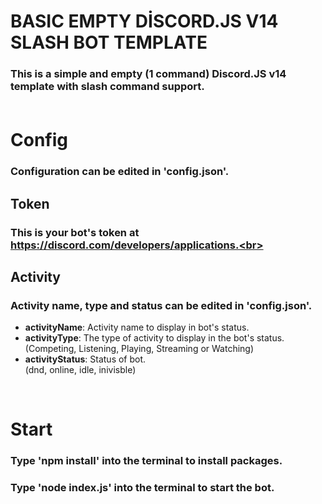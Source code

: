 # BASIC EMPTY DİSCORD.JS V14 SLASH BOT TEMPLATE

### This is a simple and empty (1 command) Discord.JS v14 template with slash command support.<br><br>

# Config
### Configuration can be edited in 'config.json'.<br>

## Token
### This is your bot's token at https://discord.com/developers/applications.<br><br>

## Activity
### Activity name, type and status can be edited in 'config.json'.
- <b>activityName</b>:  Activity name to display in bot's status.
- <b>activityType</b>:  The type of activity to display in the bot's status. (Competing, Listening, Playing, Streaming or Watching)
- <b>activityStatus</b>:  Status of bot.<br>(dnd, online, idle, inivisble)

<br>

# Start
### Type 'npm install' into the terminal to install packages.
### Type 'node index.js' into the terminal to start the bot.